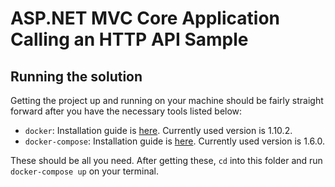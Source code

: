 # ASP.NET MVC Core Application Calling an HTTP API Sample

## Running the solution

Getting the project up and running on your machine should be fairly straight forward after you have the necessary tools listed below:

 - `docker`: Installation guide is [here](https://docs.docker.com/engine/installation/). Currently used version is 1.10.2.
 - `docker-compose`: Installation guide is [here](https://docs.docker.com/compose/install/). Currently used version is 1.6.0.

These should be all you need. After getting these, `cd` into this folder and run `docker-compose up` on your terminal.
